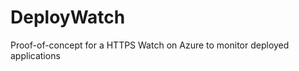 DeployWatch
===========

Proof-of-concept for a HTTPS Watch on Azure to monitor deployed applications
